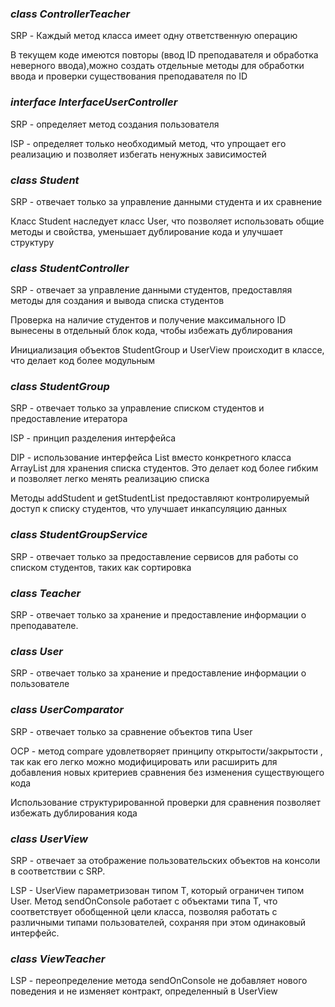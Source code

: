 ### _class ControllerTeacher_

SRP - Каждый метод класса имеет одну ответственную операцию

В текущем коде имеются повторы (ввод ID преподавателя и обработка неверного ввода),можно создать отдельные методы для обработки ввода и проверки существования преподавателя по ID

### _interface InterfaceUserController_

SRP - определяет метод создания пользователя

ISP - определяет только необходимый метод, что упрощает его реализацию и позволяет избегать ненужных зависимостей

### _class Student_

SRP - отвечает только за управление данными студента и их сравнение

Класс Student наследует класс User, что позволяет использовать общие методы и свойства, уменьшает дублирование кода и улучшает структуру

### _class StudentController_

SRP - отвечает за управление данными студентов, предоставляя методы для создания и вывода списка студентов

Проверка на наличие студентов и получение максимального ID вынесены в отдельный блок кода, чтобы избежать дублирования

Инициализация объектов StudentGroup и UserView происходит в классе, что делает код более модульным

### _class StudentGroup_ 

SRP - отвечает только за управление списком студентов и предоставление итератора

ISP - принцип разделения интерфейса

DIP - использование интерфейса List вместо конкретного класса ArrayList для хранения списка студентов. Это делает код более гибким и позволяет легко менять реализацию списка

Методы addStudent и getStudentList предоставляют контролируемый доступ к списку студентов, что улучшает инкапсуляцию данных

### _class StudentGroupService_

SRP - отвечает только за предоставление сервисов для работы со списком студентов, таких как сортировка

### _class Teacher_

SRP - отвечает только за хранение и предоставление информации о преподавателе.

### _class User_

SRP - отвечает только за хранение и предоставление информации о пользователе

### _class UserComparator_

SRP - отвечает только за сравнение объектов типа User

OCP - метод compare удовлетворяет принципу открытости/закрытости , так как его легко можно модифицировать или расширить для добавления новых критериев сравнения без изменения существующего кода 

Использование структурированной проверки для сравнения позволяет избежать дублирования кода

### _class UserView_

SRP - отвечает за отображение пользовательских объектов на консоли в соответствии с SRP.

LSP - UserView параметризован типом T, который ограничен типом User. Метод sendOnConsole работает с объектами типа T, что соответствует обобщенной цели класса, позволяя работать с различными типами пользователей, сохраняя при этом одинаковый интерфейс.

### _class ViewTeacher_

LSP - переопределение метода sendOnConsole не добавляет нового поведения и не изменяет контракт, определенный в UserView